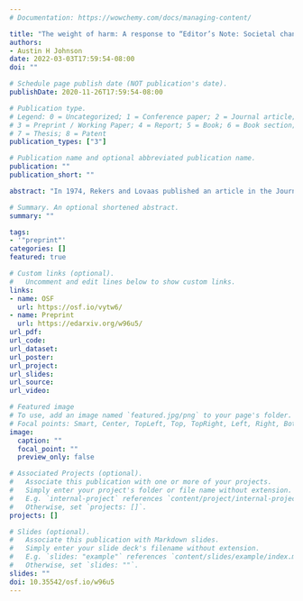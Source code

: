 ```yaml
---
# Documentation: https://wowchemy.com/docs/managing-content/

title: "The weight of harm: A response to “Editor’s Note: Societal changes and expression of concern about Rekers and Lovaas’ (1974) Behavioral Treatment of Deviant Sex-Role Behaviors in a Male Child”"
authors:
- Austin H Johnson
date: 2022-03-03T17:59:54-08:00
doi: ""

# Schedule page publish date (NOT publication's date).
publishDate: 2020-11-26T17:59:54-08:00

# Publication type.
# Legend: 0 = Uncategorized; 1 = Conference paper; 2 = Journal article;
# 3 = Preprint / Working Paper; 4 = Report; 5 = Book; 6 = Book section;
# 7 = Thesis; 8 = Patent
publication_types: ["3"]

# Publication name and optional abbreviated publication name.
publication: ""
publication_short: ""

abstract: "In 1974, Rekers and Lovaas published an article in the Journal of Applied Behavior Analysis (JABA) wherein the authors coached a 4 year old child's parents to ignore and physically abuse him when he engaged in behaviors that were identified by the authors as inappropriate for a child whose sex assigned at birth was male. In October 2020, a Statement of Concern regarding Rekers and Lovaas (1974) was published in JABA (SEAB & LeBlanc, 2020) which described concerns regarding the paper and then provided justification for the journal's decision to not retract this paper. In this current response, I provide a counterpoint to the Statement of Concern, arguing that (a) the available evidence strongly suggests that the original study was unethical and misaligned with the principles of ABA, and (b) the evidence presented to support its contemporaneous ethicality is insufficient. I end with an argument that Rekers and Lovaas (1974) should be retracted and discuss the critical role of ethics and social significance for the field of ABA."

# Summary. An optional shortened abstract.
summary: ""

tags:
- '"preprint"'
categories: []
featured: true

# Custom links (optional).
#   Uncomment and edit lines below to show custom links.
links:
- name: OSF
  url: https://osf.io/vytw6/
- name: Preprint
  url: https://edarxiv.org/w96u5/  
url_pdf:
url_code:
url_dataset:
url_poster:
url_project:
url_slides:
url_source:
url_video:

# Featured image
# To use, add an image named `featured.jpg/png` to your page's folder.
# Focal points: Smart, Center, TopLeft, Top, TopRight, Left, Right, BottomLeft, Bottom, BottomRight.
image:
  caption: ""
  focal_point: ""
  preview_only: false

# Associated Projects (optional).
#   Associate this publication with one or more of your projects.
#   Simply enter your project's folder or file name without extension.
#   E.g. `internal-project` references `content/project/internal-project/index.md`.
#   Otherwise, set `projects: []`.
projects: []

# Slides (optional).
#   Associate this publication with Markdown slides.
#   Simply enter your slide deck's filename without extension.
#   E.g. `slides: "example"` references `content/slides/example/index.md`.
#   Otherwise, set `slides: ""`.
slides: ""
doi: 10.35542/osf.io/w96u5
---
```

